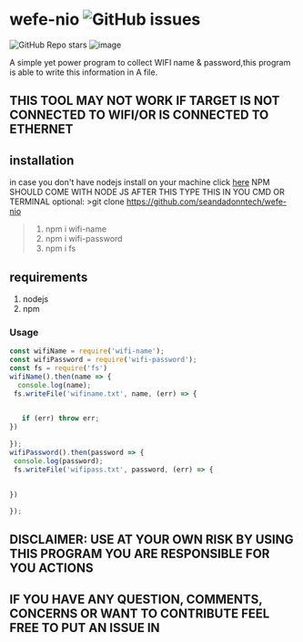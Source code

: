 # wefe-nio ![GitHub issues](https://img.shields.io/github/issues/seandadonntech/wefe-nio)
![GitHub Repo stars](https://img.shields.io/github/stars/seandadonntech/wefe-nio)
![image](https://github.com/seandadonntech/wefe-nio/assets/72393350/c9e62cd2-0036-4b7f-818d-2984c24c43a9)





A simple yet power program to collect WIFI name &amp; password,this program is able to write this information in A file.

## THIS TOOL MAY NOT WORK IF TARGET IS NOT CONNECTED TO WIFI/OR IS CONNECTED TO ETHERNET

## installation
in case you don't have nodejs install on your machine click [here](https://nodejs.org/en/) NPM SHOULD COME WITH NODE JS AFTER THIS 
TYPE THIS IN YOU CMD OR TERMINAL
optional: >git clone https://github.com/seandadonntech/wefe-nio
>1. npm i wifi-name
>2. npm i wifi-password
>3. npm i fs
## requirements
1. nodejs
2. npm 

### Usage
 ```javascript
const wifiName = require('wifi-name');
const wifiPassword = require('wifi-password');
const fs = require('fs') 
wifiName().then(name => {
   console.log(name);
  fs.writeFile('wifiname.txt', name, (err) => { 
          

    if (err) throw err; 
}) 
    
});
wifiPassword().then(password => {
  console.log(password);
  fs.writeFile('wifipass.txt', password, (err) => { 
          
   
}) 
 
});
 ```
##  DISCLAIMER: USE AT YOUR OWN RISK BY USING THIS PROGRAM YOU ARE RESPONSIBLE FOR YOU ACTIONS
## IF YOU HAVE ANY QUESTION, COMMENTS, CONCERNS OR WANT TO CONTRIBUTE FEEL FREE TO PUT AN ISSUE IN

